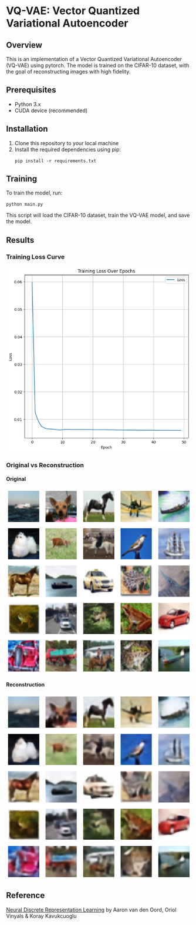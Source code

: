 # VQ-VAE: Vector Quantized Variational Autoencoder

## Overview
This is an implementation of a Vector Quantized Variational Autoencoder (VQ-VAE) using pytorch. The model is trained on the CIFAR-10 dataset, with the goal of reconstructing images with high fidelity.

## Prerequisites
- Python 3.x
- CUDA device (recommended)

## Installation
1. Clone this repository to your local machine
2. Install the required dependencies using pip:
    ```
    pip install -r requirements.txt
    ```

## Training
To train the model, run:
```
python main.py
```
This script will load the CIFAR-10 dataset, train the VQ-VAE model, and save the model.

## Results
### Training Loss Curve
<p align='center'>
<img src='./images/training_loss_curve.png'>
</p>

### Original vs Reconstruction

#### Original
<p align='center'>
<img src='./images/original.png'>
</p>

#### Reconstruction
<p align='center'>
<img src='./images/reconstruction.png'>
</p>

## Reference
[Neural Discrete Representation Learning](https://arxiv.org/abs/1711.00937) by Aaron van den Oord, Oriol Vinyals & Koray Kavukcuoglu

